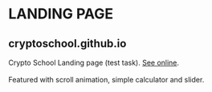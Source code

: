 # LANDING PAGE

## cryptoschool.github.io

Crypto School Landing page (test task). [See online](https://helloxiuxiu.github.io/cryptoschool.github.io/).
<br>
<br>
Featured with scroll animation, simple calculator and slider. 

